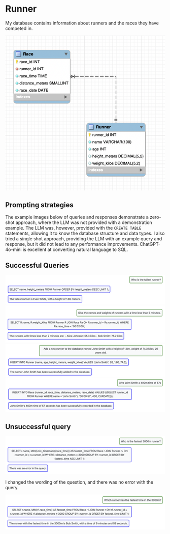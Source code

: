 # Runner

My database contains information about runners and the races they have competed in.

![er-diagram](er-diagram.png)

## Prompting strategies

The example images below of queries and responses demonstrate a zero-shot approach, where the LLM was not provided with a demonstration example. The LLM was, however, provided with the `CREATE TABLE` statements, allowing it to know the database structure and data types. 
I also tried a single shot approach, providing the LLM with an example query and response, but it did not lead to any performance improvements. ChatGPT-4o-mini is excellent at converting natural language to SQL.

## Successful Queries

![](tallestsRunner.png)
![](twoMinuteRunners.png)
![](addJohnSmith.png)
![](johnSmith400m.png)

## Unsuccessful query
![](fastest3000m.png)

I changed the wording of the question, and there was no error with the query.

![](fastestTime300m.png)
